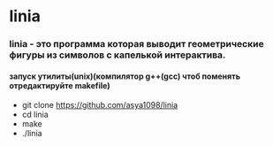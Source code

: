 # linia
### linia - это программа которая выводит геометрические фигуры из символов с капелькой интерактива.
#### запуск утилиты(unix)(компилятор g++(gcc) чтоб поменять отредактируйте makefile) 
- git clone https://github.com/asya1098/linia
- cd linia
- make
- ./linia 
